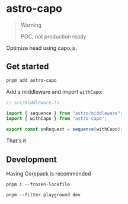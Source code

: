 # astro-capo

> Warning
>
> POC, not production ready

Optimize head using capo.js.

## Get started

```bash
pnpm add astro-capo
```

Add a middleware and import `withCapo`:

```ts
// src/middleware.ts

import { sequence } from "astro/middleware";
import { withCapo } from "astro-capo";

export const onRequest = sequence(withCapo);
```

That's it

## Development

Having Corepack is recommended

```
pnpm i --frozen-lockfile
```

```
pnpm --filter playground dev
```
